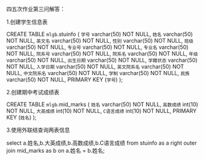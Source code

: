 四五次作业第三问解答：

1.创建学生信息表

CREATE TABLE `mlgb`.stuinfo  (
  `学号` varchar(50) NOT NULL,
  `姓名` varchar(50) NOT NULL,
  `英文名` varchar(50) NOT NULL,
  `性别` varchar(50) NOT NULL,
  `班级` varchar(50) NOT NULL,
  `专业号` varchar(50) NOT NULL,
  `专业名` varchar(50) NOT NULL,
  `院系号` varchar(50) NOT NULL,
  `院系名` varchar(50) NOT NULL,
  `年级` varchar(50) NOT NULL,
  `出生日期` varchar(50) NOT NULL,
  `学籍状态` varchar(50) NOT NULL,
  `入学日期` varchar(50) NOT NULL,
  `英文院系名` varchar(50) NOT NULL,
  `中文院系名` varchar(50) NOT NULL,
  `学制` varchar(50) NOT NULL,
  `民族` varchar(50) NOT NULL,
  PRIMARY KEY (`学号`)
);





2.创建期中考试成绩表

CREATE TABLE `mlgb`.mid_marks  (
  `姓名` varchar(50) NOT NULL,
  `高数成绩` int(10) NOT NULL,
  `大英成绩` int(10) NOT NULL,
  `C语言成绩` int(10) NOT NULL,
  PRIMARY KEY (`姓名`)
);



3.使用外联结查询两表信息

select a.姓名,b.大英成绩,b.高数成绩,b.C语言成绩 from stuinfo as a right outer join mid_marks as b on a.姓名 = b.姓名;